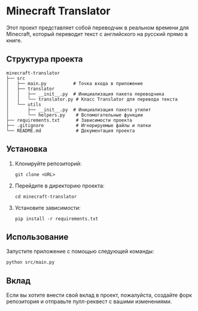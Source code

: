 # Minecraft Translator

Этот проект представляет собой переводчик в реальном времени для Minecraft, который переводит текст с английского на русский прямо в книге.

## Структура проекта

```
minecraft-translator
├── src
│   ├── main.py          # Точка входа в приложение
│   ├── translator
│   │   ├── __init__.py  # Инициализация пакета переводчика
│   │   └── translator.py # Класс Translator для перевода текста
│   └── utils
│       ├── __init__.py  # Инициализация пакета утилит
│       └── helpers.py    # Вспомогательные функции
├── requirements.txt      # Зависимости проекта
├── .gitignore            # Игнорируемые файлы и папки
└── README.md             # Документация проекта
```

## Установка

1. Клонируйте репозиторий:
   ```
   git clone <URL>
   ```
2. Перейдите в директорию проекта:
   ```
   cd minecraft-translator
   ```
3. Установите зависимости:
   ```
   pip install -r requirements.txt
   ```

## Использование

Запустите приложение с помощью следующей команды:
```
python src/main.py
```

## Вклад

Если вы хотите внести свой вклад в проект, пожалуйста, создайте форк репозитория и отправьте пулл-реквест с вашими изменениями.